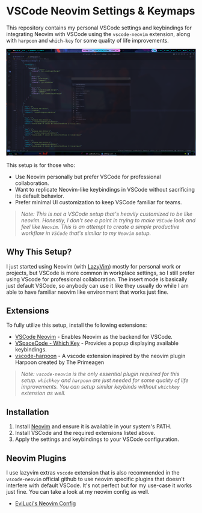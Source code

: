 # VSCode Neovim Settings & Keymaps

This repository contains my personal VSCode settings and keybindings for integrating Neovim with VSCode using the `vscode-neovim` extension, along with `harpoon` and `which-key` for some quality of life improvements.

![VSCode](https://github.com/EviLuci/vscode_neovim_settings/blob/main/vscode.png)

This setup is for those who:

- Use Neovim personally but prefer VSCode for professional collaboration.
- Want to replicate Neovim-like keybindings in VSCode without sacrificing its default behavior.
- Prefer minimal UI customization to keep VSCode familiar for teams.

> _Note: This is not a VSCode setup that's heavily customized to be like neovim. Honestly, I don't see a point in trying to make `VSCode` look and feel like `Neovim`. This is an attempt to create a simple productive workflow in `VSCode` that's similar to my `Neovim` setup._

## Why This Setup?

I just started using Neovim (with [LazyVim](https://lazyvim.org/)) mostly for personal work or projects, but VSCode is more common in workplace settings, so I still prefer using VScode for professional collaboration. The insert mode is basically just default VSCode, so anybody can use it like they usually do while I am able to have familiar neovim like environment that works just fine.

## Extensions
To fully utilize this setup, install the following extensions:

- [VSCode Neovim](https://github.com/vscode-neovim/vscode-neovim) - Enables Neovim as the backend for VSCode.
- [VSpaceCode - Which Key](https://github.com/VSpaceCode/vscode-which-key) - Provides a popup displaying available keybindings.
- [vscode-harpoon](https://github.com/tobias-z/vscode-harpoon) - A vscode extension inspired by the neovim plugin Harpoon created by The Primeagen

> _Note: `vscode-neovim` is the only essential plugin required for this setup. `whichkey` and `harpoon` are just needed for some quality of life improvements. You can setup similar keybinds without `whichkey` extension as well._

## Installation
1. Install [Neovim](https://neovim.io/) and ensure it is available in your system's PATH.
2. Install VSCode and the required extensions listed above.
3. Apply the settings and keybindings to your VSCode configuration.

## Neovim Plugins
I use lazyvim extras `vscode` extension that is also recommended in the `vscode-neovim` official github to use neovim specific plugins that doesn't interfere with default VSCode. It's not perfect but for my use-case it works just fine. You can take a look at my neovim config as well.

- [EviLuci's Neovim Config](https://github.com/EviLuci/dotfiles/tree/main/.config/nvim)